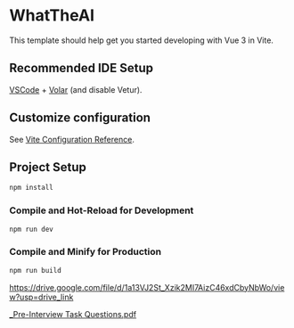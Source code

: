 # WhatTheAI

This template should help get you started developing with Vue 3 in Vite.

## Recommended IDE Setup

[VSCode](https://code.visualstudio.com/) + [Volar](https://marketplace.visualstudio.com/items?itemName=Vue.volar) (and disable Vetur).

## Customize configuration

See [Vite Configuration Reference](https://vite.dev/config/).

## Project Setup

```sh
npm install
```

### Compile and Hot-Reload for Development

```sh
npm run dev
```

### Compile and Minify for Production

```sh
npm run build
```


https://drive.google.com/file/d/1a13VJ2St_Xzik2MI7AizC46xdCbyNbWo/view?usp=drive_link

[_Pre-Interview Task Questions.pdf](https://github.com/user-attachments/files/19639452/_Pre-Interview.Task.Questions.pdf)
